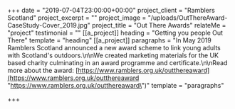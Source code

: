 +++
date = "2019-07-04T23:00:00+00:00"
project_client = "Ramblers Scotland"
project_excerpt = ""
project_image = "/uploads/OutThereAward-CaseStudy-Cover_2019.jpg"
project_title = "Out There Awards"
relateMe = "project"
testimonial = ""
[[a_project]]
heading = "Getting you people Out There"
template = "heading"
[[a_project]]
paragraphs = "In May 2019 Ramblers Scotland announced a new award scheme to link young adults with Scotland's outdoors.\n\nWe created marketing materials for the UK based charity culminating in an award programme and certificate.\n\nRead more about the award: [https://www.ramblers.org.uk/outthereaward](https://www.ramblers.org.uk/outthereaward \"https://www.ramblers.org.uk/outthereaward\")"
template = "paragraphs"

+++
